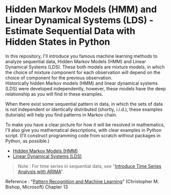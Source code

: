 # Hidden Markov Models (HMM) and Linear Dynamical Systems (LDS) - Estimate Sequential Data with Hidden States in Python

In this repository, I'll introduce you famous machine learning methods to analyze sequential data, Hidden Markov Models (HMM) and Linear Dynamical Systems (LDS). These both models are mixture models, in which the choice of mixture component for each observation will depend on the choice of component for the previous observation.<br>
Historically hidden Markov models (HMM) and linear dynamical systems (LDS) were developed independently, however, these models have the deep relationship as you will find in these examples.

When there exist some sequential pattern in data, in which the sets of data is not independent or identically distributed (shortly, i.i.d.), these examples (tutorials) will help you find patterns in Markov chain.

To make you have a clear picture for how it will be resolved in mathematics, I'll also give you mathematical descriptions, with clear examples in Python script. (I'll construct programming code from scratch without packages in Python, as possible.)

- [Hidden Markov Models (HMM)](01-hmm-em-algorithm.ipynb)
- [Linear Dynamical Systems (LDS)](02-lds-em-algorithm.ipynb)

> Note : For time series in sequential data, see "[Introduce Time Series Analysis with ARIMA](https://tsmatz.wordpress.com/2017/07/26/time-series-arima-r-tutorial-01-ar-ma/)".

Reference : "[Pattern Recognition and Machine Learning](https://www.microsoft.com/en-us/research/uploads/prod/2006/01/Bishop-Pattern-Recognition-and-Machine-Learning-2006.pdf?ranMID=24542&ranEAID=TnL5HPStwNw&ranSiteID=TnL5HPStwNw-g4zE85KQgCXaCQfYBhtuFQ&epi=TnL5HPStwNw-g4zE85KQgCXaCQfYBhtuFQ&irgwc=1&OCID=AID2200057_aff_7593_1243925&tduid=%28ir__vhvv9m6caokf6nb62oprh029if2xo0rux3ga300300%29%287593%29%281243925%29%28TnL5HPStwNw-g4zE85KQgCXaCQfYBhtuFQ%29%28%29&irclickid=_vhvv9m6caokf6nb62oprh029if2xo0rux3ga300300)" (Christopher M. Bishop, Microsoft) Chapter 13
